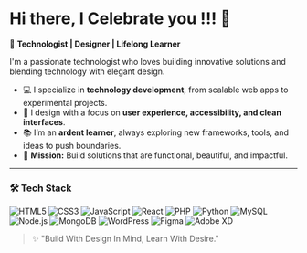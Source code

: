 # Hi there, I Celebrate you !!! 👋

🚀 **Technologist | Designer | Lifelong Learner**

I'm a passionate technologist who loves building innovative solutions and blending technology with elegant design.

- 💻 I specialize in **technology development**, from scalable web apps to experimental projects.
- 🎨 I design with a focus on **user experience, accessibility, and clean interfaces**.
- 📚 I’m an **ardent learner**, always exploring new frameworks, tools, and ideas to push boundaries.
- 🌟 **Mission:** Build solutions that are functional, beautiful, and impactful.

---

### 🛠️ Tech Stack
![HTML5](https://img.shields.io/badge/-HTML5-E34F26?style=flat&logo=html5&logoColor=white)
![CSS3](https://img.shields.io/badge/-CSS3-1572B6?style=flat&logo=css3)
![JavaScript](https://img.shields.io/badge/-JavaScript-F7DF1E?style=flat&logo=javascript&logoColor=black)
![React](https://img.shields.io/badge/-React-61DAFB?style=flat&logo=react&logoColor=black)
![PHP](https://img.shields.io/badge/-PHP-777BB4?style=flat&logo=php&logoColor=white)
![Python](https://img.shields.io/badge/-Python-3776AB?style=flat&logo=python&logoColor=white)
![MySQL](https://img.shields.io/badge/-MySQL-4479A1?style=flat&logo=mysql&logoColor=white)
![Node.js](https://img.shields.io/badge/-Node.js-339933?style=flat&logo=nodedotjs&logoColor=white)
![MongoDB](https://img.shields.io/badge/-MongoDB-47A248?style=flat&logo=mongodb&logoColor=white)
![WordPress](https://img.shields.io/badge/-WordPress-21759B?style=flat&logo=wordpress&logoColor=white)
![Figma](https://img.shields.io/badge/-Figma-F24E1E?style=flat&logo=figma&logoColor=white)
![Adobe XD](https://img.shields.io/badge/-Adobe%20XD-FF61F6?style=flat&logo=adobexd&logoColor=white)



<!--
---

<--- ### 🌱 Currently Learning
- AI & Machine Learning Fundamentals
- Web3 Technologies
- UI Animation and Motion Design Principles

---

### 📈 GitHub Stats
![YourName's GitHub stats](https://github-readme-stats.vercel.app/api?username=yourusername&show_icons=true&theme=tokyonight&hide_border=true)
![Top Langs](https://github-readme-stats.vercel.app/api/top-langs/?username=yourusername&layout=compact&theme=tokyonight&hide_border=true)

---

### 📫 Let's Connect
[![Portfolio](https://img.shields.io/badge/Portfolio-000?style=for-the-badge&logo=vercel&logoColor=white)](https://yourwebsite.com)
[![LinkedIn](https://img.shields.io/badge/LinkedIn-0A66C2?style=for-the-badge&logo=linkedin&logoColor=white)](https://linkedin.com/in/yourprofile)
[![Twitter](https://img.shields.io/badge/Twitter-1DA1F2?style=for-the-badge&logo=twitter&logoColor=white)](https://twitter.com/yourhandle)

---
-->
> ✨ "Build With Design In Mind,  Learn With Desire."
